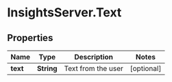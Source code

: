 # InsightsServer.Text

## Properties
Name | Type | Description | Notes
------------ | ------------- | ------------- | -------------
**text** | **String** | Text from the user | [optional] 



